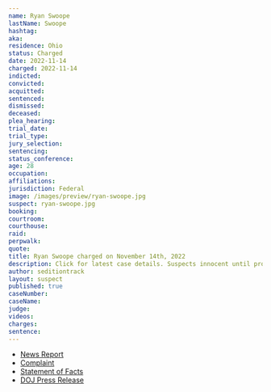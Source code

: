 ```yaml
---
name: Ryan Swoope
lastName: Swoope
hashtag:
aka:
residence: Ohio
status: Charged
date: 2022-11-14
charged: 2022-11-14
indicted:
convicted:
acquitted:
sentenced:
dismissed:
deceased:
plea_hearing:
trial_date:
trial_type:
jury_selection:
sentencing:
status_conference:
age: 28
occupation:
affiliations:
jurisdiction: Federal
image: /images/preview/ryan-swoope.jpg
suspect: ryan-swoope.jpg
booking:
courtroom:
courthouse:
raid:
perpwalk:
quote:
title: Ryan Swoope charged on November 14th, 2022
description: Click for latest case details. Suspects innocent until proven guilty.
author: seditiontrack
layout: suspect
published: true
caseNumber: 
caseName:
judge:
videos:
charges:
sentence:
---
```

- [News Report](https://www.wkyc.com/article/news/crime/perry-man-charged-felony-allegedly-spraying-chemicals-officers-jan-6-capitol-riot/95-d3964210-7ac9-4487-8273-5c3e7eda2845)
- [Complaint](https://www.justice.gov/usao-dc/case-multi-defendant/file/1554971/download)
- [Statement of Facts](https://www.justice.gov/usao-dc/case-multi-defendant/file/1554976/download)
- [DOJ Press Release](https://www.justice.gov/usao-dc/pr/ohio-man-arrested-felony-charges-actions-during-jan-6-capitol-breach)
